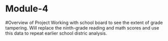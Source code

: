 # Module-4
#Overview of Project
Working with school board to see the extent of grade tampering. Will replace the ninth-grade reading and math scores and use this data to repeat earlier school distric analysis.
